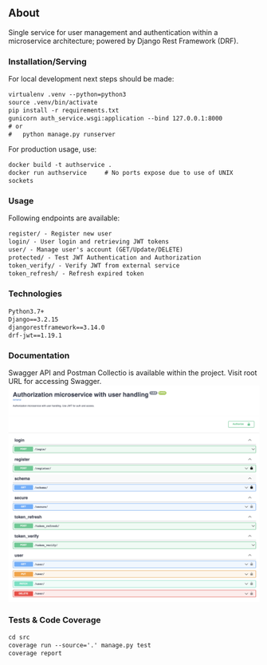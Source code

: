 ## About
Single service for user management and authentication within a microservice architecture; powered by Django Rest Framework (DRF).

### Installation/Serving
For local development next steps should be made:

```shell
virtualenv .venv --python=python3
source .venv/bin/activate
pip install -r requirements.txt
gunicorn auth_service.wsgi:application --bind 127.0.0.1:8000
# or
#   python manage.py runserver
```

For production usage, use:
```shell
docker build -t authservice .
docker run authservice     # No ports expose due to use of UNIX sockets
```

### Usage
Following endpoints are available:
```
register/ - Register new user
login/ - User login and retrieving JWT tokens
user/ - Manage user's account (GET/Update/DELETE)
protected/ - Test JWT Authentication and Authorization
token_verify/ - Verify JWT from external service
token_refresh/ - Refresh expired token
```

### Technologies 
```
Python3.7+
Django==3.2.15
djangorestframework==3.14.0
drf-jwt==1.19.1
```

### Documentation
Swagger API and Postman Collectio is available within the project.
Visit root URL for accessing Swagger.
![swagger screenshot](docs/swagger.png)

### Tests & Code Coverage
```shell
cd src
coverage run --source='.' manage.py test
coverage report
```